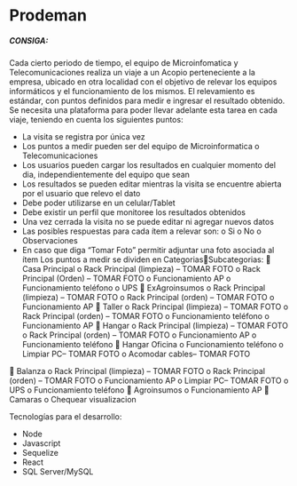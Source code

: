 # Prodeman

<h5>CONSIGA: </h5>

Cada cierto periodo de tiempo, el equipo de Microinfomatica y Telecomunicaciones realiza un
viaje a un Acopio perteneciente a la empresa, ubicado en otra localidad con el objetivo de
relevar los equipos informáticos y el funcionamiento de los mismos.
El relevamiento es estándar, con puntos definidos para medir e ingresar el resultado obtenido.
Se necesita una plataforma para poder llevar adelante esta tarea en cada viaje, teniendo en
cuenta los siguientes puntos:
- La visita se registra por única vez
- Los puntos a medir pueden ser del equipo de Microinformatica o Telecomunicaciones
- Los usuarios pueden cargar los resultados en cualquier momento del dia,
independientemente del equipo que sean
- Los resultados se pueden editar mientras la visita se encuentre abierta por el usuario
que relevo el dato
- Debe poder utilizarse en un celular/Tablet
- Debe existir un perfil que monitoree los resultados obtenidos
- Una vez cerrada la visita no se puede editar ni agregar nuevos datos
- Las posibles respuestas para cada ítem a relevar son:
o Si
o No
o Observaciones
- En caso que diga “Tomar Foto” permitir adjuntar una foto asociada al ítem
Los puntos a medir se dividen en CategoriasSubcategorias:
 Casa Principal
o Rack Principal (limpieza) – TOMAR FOTO
o Rack Principal (Orden) – TOMAR FOTO
o Funcionamiento AP
o Funcionamiento teléfono
o UPS
 ExAgroinsumos
o Rack Principal (limpieza) – TOMAR FOTO
o Rack Principal (orden) – TOMAR FOTO
o Funcionamiento AP
 Taller
o Rack Principal (limpieza) – TOMAR FOTO
o Rack Principal (orden) – TOMAR FOTO
o Funcionamiento teléfono
o Funcionamiento AP
 Hangar
o Rack Principal (limpieza) – TOMAR FOTO
o Rack Principal (orden) – TOMAR FOTO
o Funcionamiento AP
o Funcionamiento teléfono
 Hangar Oficina
o Funcionamiento teléfono
o Limpiar PC– TOMAR FOTO
o Acomodar cables– TOMAR FOTO

 Balanza
o Rack Principal (limpieza) – TOMAR FOTO
o Rack Principal (orden) – TOMAR FOTO
o Funcionamiento AP
o Limpiar PC– TOMAR FOTO
o UPS
o Funcionamiento teléfono
 Agroinsumos
o Funcionamiento AP
 Camaras
o Chequear visualizacion

Tecnologías para el desarrollo:
- Node
- Javascript
- Sequelize
- React
- SQL Server/MySQL
